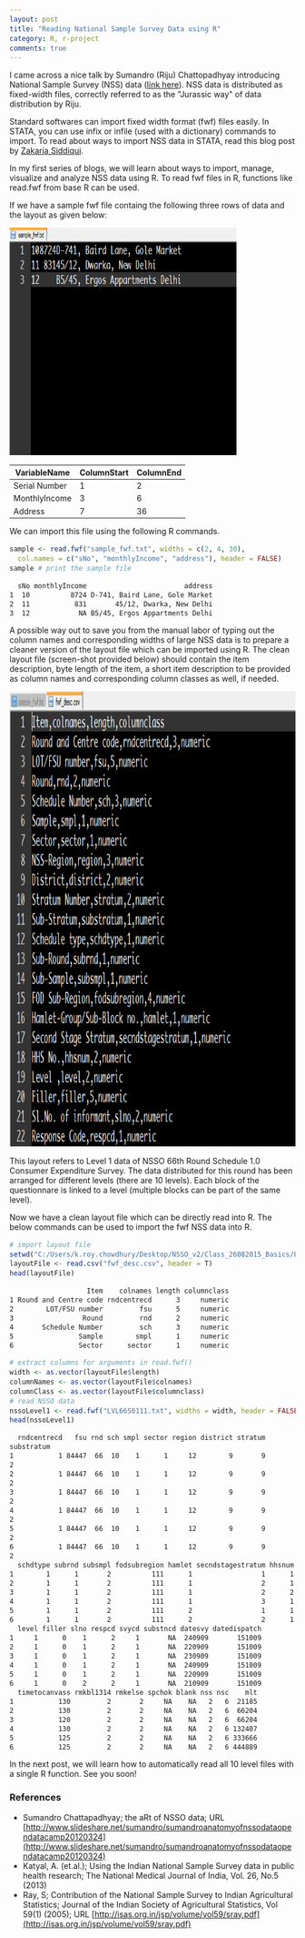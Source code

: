 ```yaml
---
layout: post
title: "Reading National Sample Survey Data using R"
category: R, r-project
comments: true
---
```


I came across a nice talk by Sumandro (Riju) Chattopadhyay introducing National Sample Survey (NSS) data ([link here](https://www.youtube.com/watch?v=DLs9eEGJzdo)). NSS data is distributed as fixed-width files, correctly referred to as the "Jurassic way" of data distribution by Riju.

Standard softwares can import fixed width format (fwf) files easily. In STATA, you can use infix or infile (used with a dictionary) commands to import. To read about ways to import NSS data in STATA, read this blog post by [Zakaria Siddiqui](https://zakku78.wordpress.com/2009/02/19/nsso-unit-level-data/).

In my first series of blogs, we will learn about ways to import, manage, visualize and analyze NSS data using R. To read fwf files in R, functions like read.fwf from base R can be used. 

If we have a sample fwf file containg the following three rows of data and the layout as given below:

<img src="sample_fwf.png" height = "400" width = "400" />


VariableName | ColumnStart | ColumnEnd     
--- | --- | ---
Serial Number | 1 | 2             
MonthlyIncome | 3 | 6             
Address       | 7 | 36  

We can import this file using the following R commands.

```r
sample <- read.fwf("sample_fwf.txt", widths = c(2, 4, 30), 
  col.names = c("sNo", "monthlyIncome", "address"), header = FALSE)
sample # print the sample file
```

```
  sNo monthlyIncome                        address
1  10          8724 D-741, Baird Lane, Gole Market
2  11           831       45/12, Dwarka, New Delhi
3  12            NA B5/45, Ergos Appartments Delhi
```

A possible way out to save you from the manual labor of typing out the column names and corresponding widths of large NSS data is to prepare a cleaner version of the layout file which can be imported using R. The clean layout file (screen-shot provided below) should contain the item description, byte length of the item, a short item description to be provided as column names and corresponding column classes as well, if needed.


<img src="layout_clean.png" height="800px" width="600px" />

This layout refers to Level 1 data of NSSO 66th Round Schedule 1.0 Consumer Expenditure Survey. The data distributed for this round has been arranged for different levels (there are 10 levels). Each block of the questionnare is linked to a level (multiple blocks can be part of the same level).

Now we have a clean layout file which can be directly read into R. The below commands can be used to import the fwf NSS data into R.



```r
# import layout file
setwd("C:/Users/k.roy.chowdhury/Desktop/NSSO_v2/Class_26082015_Basics/Learning_R_Optional")
layoutFile <- read.csv("fwf_desc.csv", header = T) 
head(layoutFile)
```

```
                   Item    colnames length columnclass
1 Round and Centre code rndcentrecd      3     numeric
2        LOT/FSU number         fsu      5     numeric
3                 Round         rnd      2     numeric
4       Schedule Number         sch      3     numeric
5                Sample        smpl      1     numeric
6                Sector      sector      1     numeric
```

```r
# extract columns for arguments in read.fwf()
width <- as.vector(layoutFile$length)
columnNames <- as.vector(layoutFile$colnames)
columnClass <- as.vector(layoutFile$columnclass)
# read NSSO data
nssoLevel1 <- read.fwf("LVL66S0111.txt", widths = width, header = FALSE, col.names = columnNames, colClasses = columnClass)
head(nssoLevel1)
```

```
  rndcentrecd   fsu rnd sch smpl sector region district stratum substratum
1           1 84447  66  10    1      1     12        9       9          2
2           1 84447  66  10    1      1     12        9       9          2
3           1 84447  66  10    1      1     12        9       9          2
4           1 84447  66  10    1      1     12        9       9          2
5           1 84447  66  10    1      1     12        9       9          2
6           1 84447  66  10    1      1     12        9       9          2
  schdtype subrnd subsmpl fodsubregion hamlet secndstagestratum hhsnum
1        1      1       2          111      1                 1      1
2        1      1       2          111      1                 2      1
3        1      1       2          111      1                 2      2
4        1      1       2          111      1                 3      1
5        1      1       2          111      2                 1      1
6        1      1       2          111      2                 2      1
  level filler slno respcd svycd substncd datesvy datedispatch
1     1      0    1      2     1       NA  240909       151009
2     1      0    1      2     1       NA  220909       151009
3     1      0    1      2     1       NA  230909       151009
4     1      0    1      2     1       NA  240909       151009
5     1      0    1      2     1       NA  220909       151009
6     1      0    2      2     1       NA  210909       151009
  timetocanvass rmkbl1314 rmkelse spchok blank nss nsc    mlt
1           130         2       2     NA    NA   2   6  21185
2           130         2       2     NA    NA   2   6  66204
3           120         2       2     NA    NA   2   6  66204
4           130         2       2     NA    NA   2   6 132407
5           125         2       2     NA    NA   2   6 333666
6           125         2       2     NA    NA   2   6 444889
```

In the next post, we will learn how to automatically read all 10 level files with a single R function. See you soon!

### References
- Sumandro Chattapadhyay; the aRt of NSSO data; URL [http://www.slideshare.net/sumandro/sumandroanatomyofnssodataopendatacamp20120324](http://www.slideshare.net/sumandro/sumandroanatomyofnssodataopendatacamp20120324)
- Katyal, A. (et.al.); Using the Indian National Sample Survey data in public health research; The National Medical Journal of India, Vol. 26, No.5 (2013)
- Ray, S; Contribution of the National Sample Survey to Indian Agricultural Statistics; Journal of the Indian Society of Agricultural Statistics, Vol 59(1) (2005); URL [http://isas.org.in/jsp/volume/vol59/sray.pdf](http://isas.org.in/jsp/volume/vol59/sray.pdf)



